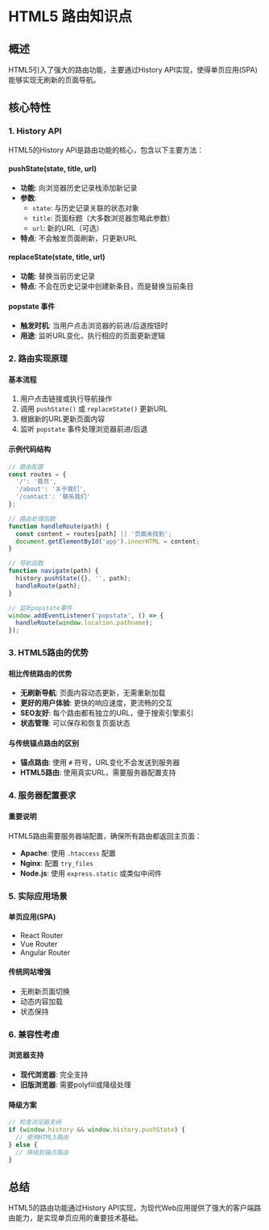 # HTML5 路由知识点

## 概述

HTML5引入了强大的路由功能，主要通过History API实现，使得单页应用(SPA)能够实现无刷新的页面导航。

## 核心特性

### 1. History API

HTML5的History API是路由功能的核心，包含以下主要方法：

#### pushState(state, title, url)

- **功能**: 向浏览器历史记录栈添加新记录
- **参数**:
  - `state`: 与历史记录关联的状态对象
  - `title`: 页面标题（大多数浏览器忽略此参数）
  - `url`: 新的URL（可选）
- **特点**: 不会触发页面刷新，只更新URL

#### replaceState(state, title, url)

- **功能**: 替换当前历史记录
- **特点**: 不会在历史记录中创建新条目，而是替换当前条目

#### popstate 事件

- **触发时机**: 当用户点击浏览器的前进/后退按钮时
- **用途**: 监听URL变化，执行相应的页面更新逻辑

### 2. 路由实现原理

#### 基本流程

1. 用户点击链接或执行导航操作
2. 调用 `pushState()` 或 `replaceState()` 更新URL
3. 根据新的URL更新页面内容
4. 监听 `popstate` 事件处理浏览器前进/后退

#### 示例代码结构

```javascript
// 路由配置
const routes = {
  '/': '首页',
  '/about': '关于我们',
  '/contact': '联系我们'
};

// 路由处理函数
function handleRoute(path) {
  const content = routes[path] || '页面未找到';
  document.getElementById('app').innerHTML = content;
}

// 导航函数
function navigate(path) {
  history.pushState({}, '', path);
  handleRoute(path);
}

// 监听popstate事件
window.addEventListener('popstate', () => {
  handleRoute(window.location.pathname);
});
```

### 3. HTML5路由的优势

#### 相比传统路由的优势

- **无刷新导航**: 页面内容动态更新，无需重新加载
- **更好的用户体验**: 更快的响应速度，更流畅的交互
- **SEO友好**: 每个路由都有独立的URL，便于搜索引擎索引
- **状态管理**: 可以保存和恢复页面状态

#### 与传统锚点路由的区别

- **锚点路由**: 使用 `#` 符号，URL变化不会发送到服务器
- **HTML5路由**: 使用真实URL，需要服务器配置支持

### 4. 服务器配置要求

#### 重要说明

HTML5路由需要服务器端配置，确保所有路由都返回主页面：

- **Apache**: 使用 `.htaccess` 配置
- **Nginx**: 配置 `try_files`
- **Node.js**: 使用 `express.static` 或类似中间件

### 5. 实际应用场景

#### 单页应用(SPA)

- React Router
- Vue Router
- Angular Router

#### 传统网站增强

- 无刷新页面切换
- 动态内容加载
- 状态保持

### 6. 兼容性考虑

#### 浏览器支持

- **现代浏览器**: 完全支持
- **旧版浏览器**: 需要polyfill或降级处理

#### 降级方案

```javascript
// 检查浏览器支持
if (window.history && window.history.pushState) {
  // 使用HTML5路由
} else {
  // 降级到锚点路由
}
```

## 总结

HTML5的路由功能通过History API实现，为现代Web应用提供了强大的客户端路由能力，是实现单页应用的重要技术基础。
